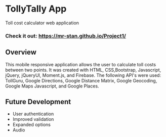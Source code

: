 # TollyTally App
Toll cost calculator web application

### Check it out: https://mr-stan.github.io/Project1/

## Overview
This mobile responsive application allows the user to calculate toll costs between two points. It was created with HTML, CSS,Bootstrap, Javascript, jQuery, jQueryUI, Moment.js, and Firebase. The following API's were used: TollGuru, Google Directions, Google Distance Matrix, Google Geocoding, Google Maps Javascript, and Google Places.

## Future Development
- User authentication
- Improved validation
- Expanded options
- Audio